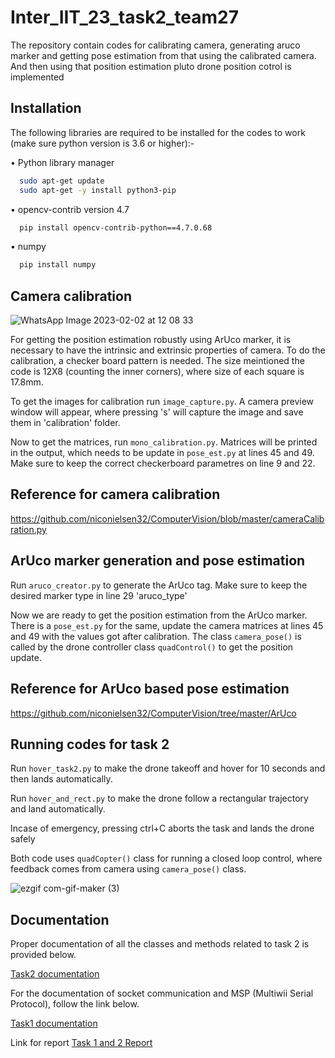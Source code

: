 
# Inter_IIT_23_task2_team27

The repository contain codes for calibrating camera, generating aruco marker and getting pose estimation from that using the calibrated camera. And then using that position estimation pluto drone position cotrol is implemented


## Installation

The following libraries are required to be installed for the codes to work (make sure python version is 3.6 or higher):-

• Python library manager
```bash
  sudo apt-get update
  sudo apt-get -y install python3-pip
```
• opencv-contrib version 4.7
```bash
  pip install opencv-contrib-python==4.7.0.68
```
• numpy

```bash
  pip install numpy
```




## Camera calibration
![WhatsApp Image 2023-02-02 at 12 08 33](https://user-images.githubusercontent.com/91495412/216253363-e8147849-0442-4089-bfd5-c72f4abc5990.jpeg)


 For getting the position estimation robustly using ArUco marker, it is necessary to have the intrinsic and extrinsic properties of camera. To do the calibration, a checker board pattern is needed. The size meintioned the code is 12X8 (counting the inner corners), where size of each square is 17.8mm.

 To get the images for calibration run `image_capture.py`. A camera preview window will appear, where pressing 's' will capture the image and save them in 'calibration' folder.

 Now to get the matrices, run `mono_calibration.py`. Matrices will be printed in the output, which needs to be update in `pose_est.py` at lines 45 and 49. Make sure to keep the correct checkerboard parametres on line 9 and 22.

 ## Reference for camera calibration

 https://github.com/niconielsen32/ComputerVision/blob/master/cameraCalibration.py
 







## ArUco marker generation and pose estimation

Run `aruco_creator.py` to generate the ArUco tag. Make sure to keep the desired marker type in line 29 'aruco_type'

Now we are ready to get the position estimation from the ArUco marker. There is a `pose_est.py` for the same, update the camera matrices at lines 45 and 49 with the values got after calibration. The class `camera_pose()` is called by the drone controller class `quadControl()` to get the position update.

## Reference for ArUco based pose estimation
https://github.com/niconielsen32/ComputerVision/tree/master/ArUco
## Running codes for task 2



Run `hover_task2.py` to make the drone takeoff and hover for 10 seconds and then lands automatically. 

Run `hover_and_rect.py` to make the drone follow a rectangular trajectory and land automatically. 

Incase of emergency, pressing ctrl+C aborts the task and lands the drone safely

Both code uses `quadCopter()` class for running a closed loop control, where feedback comes from camera using `camera_pose()` class.

![ezgif com-gif-maker (3)](https://user-images.githubusercontent.com/91495412/216255794-9df53333-d641-4c47-9e89-2fa95c9c5f50.gif)



## Documentation

Proper documentation of all the classes and methods related to task 2 is provided below.

[Task2 documentation](https://github.com/rajsurya1012/InterIIT2023Task2/blob/main/Task2_code_documentation.pdf)

For the documentation of socket communication and MSP (Multiwii Serial Protocol), follow the link below.

[Task1 documentation](https://github.com/rajsurya1012/InterIIT2023Task1/blob/main/Task1_code_documentation.pdf)

Link for report 
[Task 1 and 2 Report](https://github.com/rajsurya1012/InterIIT2023Task2/blob/main/Interiit23_report.pdf)

